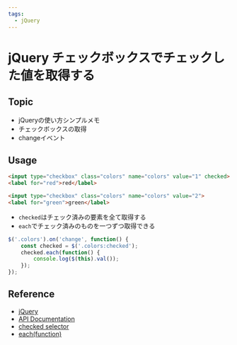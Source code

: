 ```yaml
---
tags:
  - jQuery
---
```


# jQuery チェックボックスでチェックした値を取得する

## Topic
- jQueryの使い方シンプルメモ
- チェックボックスの取得
- changeイベント

## Usage

```html
<input type="checkbox" class="colors" name="colors" value="1" checked>
<label for="red">red</label>

<input type="checkbox" class="colors" name="colors" value="2">
<label for="green">green</label>
```

- `checked`はチェック済みの要素を全て取得する
- `each`でチェック済みのものを一つずつ取得できる

```js
$('.colors').on('change', function() {
    const checked = $('.colors:checked');
    checked.each(function() {
        console.log($(this).val());
    });
});
```

## Reference
- [jQuery](https://jquery.com/)
- [API Documentation](https://api.jquery.com/)
- [checked selector](https://api.jquery.com/checked-selector/#checked1)
- [each(function)](https://api.jquery.com/each/#each-function)
